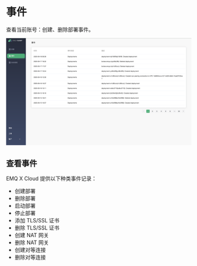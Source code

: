 # 事件
查看当前账号：创建、删除部署事件。

![event](./_assets/events.png)


## 查看事件

EMQ X Cloud 提供以下种类事件记录：

- 创建部署
- 删除部署
- 启动部署
- 停止部署
- 添加 TLS/SSL 证书
- 删除 TLS/SSL 证书
- 创建 NAT 网关
- 删除 NAT 网关
- 创建对等连接
- 删除对等连接
